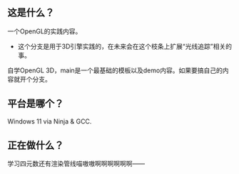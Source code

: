 ## 这是什么？

一个OpenGL的实践内容。
- 这个分支是用于3D引擎实践的，在未来会在这个枝条上扩展“光线追踪”相关的事。

自学OpenGL 3D，main是一个最基础的模板以及demo内容。如果要搞自己的内容就开个分支。

## 平台是哪个？

Windows 11 via Ninja & GCC.

## 正在做什么？

学习四元数还有渲染管线喵嗷嗷啊啊啊啊啊啊——
